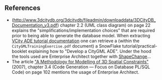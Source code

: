 ## References
 * (http://www.3dcitydb.org/3dcitydb/fileadmin/downloaddata/3DCityDB_Documentation_v3.pdf) chapter 2.2 (UML class diagram) on page 22 explains the "simplifications/implementation choices" that are required prior to being able to generate the database model.
  When extracting [VCity ADE tutorial documentation](https://github.com/MEPP-team/VCity/blob/master/doc/ADE/2.%20tutoriel/Snowflake_Developping_CityGML_ADE.zip) one can retrieve a (within the `CityGMLTrainingExercise.pdf` document) a SnowFlake tutorial/practical-booklet explaining how to "Develop a CityGML ADE". Under the hood the tools used are Enterprise Architect together with [ShapeChange](http://shapechange.net/)... 
 * The article ["A Methodology for Modelling of 3D Spatial
Constraints"](http://www.gdmc.nl/publications/2016/Methodology_Modelling_3D_Spatial_Constraints.pdf) (2007), chapter 3.4 (Code Generation — Focus on Database PL/SQL Code) on page 102 mentions the usage of Enterprise Architect.
